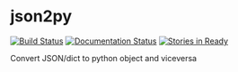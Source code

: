 # json2py
[![Build Status](https://travis-ci.org/Wiston999/json2py.svg?branch=master)](https://travis-ci.org/Wiston999/json2py)
[![Documentation Status](https://readthedocs.org/projects/json2py/badge/?version=latest)](http://json2py.readthedocs.org/en/latest/?badge=latest)
[![Stories in Ready](https://badge.waffle.io/Wiston999/json2py.png?label=ready&title=Ready)](https://waffle.io/Wiston999/json2py)

Convert JSON/dict to python object and viceversa
